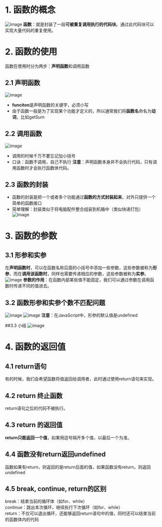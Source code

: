 # 1. 函数的概念
![image](https://github.com/Happy-jianghui/Frontend-Learning/assets/98568967/9d0047a7-d6e1-4e2c-ad7a-5645e1626cb8)
**函数**：就是封装了一段**可被重复调用执行的代码块**。通过此代码块可以实现大量代码的重复使用。  


# 2. 函数的使用
函数在使用时分为两步：**声明函数**和调用函数

## 2.1 声明函数
![image](https://github.com/Happy-jianghui/Frontend-Learning/assets/98568967/7e4067cb-8abc-493e-a091-c0a4c594ef75)
 - **funciton**是声明函数的关键字，必须小写
 - 由于函数一般是为了实现某个功能才定义的，所以通常我们将**函数名**命名为**动词**，比如getSum

## 2.2 调用函数
![image](https://github.com/Happy-jianghui/Frontend-Learning/assets/98568967/a50326ff-46a7-426e-af89-8376f49a5a8d)
 - 调用的时候千万不要忘记加小括号
 - 口诀：函数不调用，自己不执行
**注意**：声明函数本身并不会执行代码，只有调用函数时才会执行函数体代码。

## 2.3 函数的封装
 - 函数的封装是把一个或者多个功能通过**函数的方式封装起来**，对外只提供一个简单的函数接口
 - 简单理解：封装类似于将电脑配件整合组装到机箱中（类似快递打包）
![image](https://github.com/Happy-jianghui/Frontend-Learning/assets/98568967/87a6f7aa-efb5-42fd-be0b-bbc413f335e7)


# 3. 函数的参数
## 3.1 形参和实参  
在**声明函数时**，可以在函数名称后面的小括号中添加一些参数，这些参数被称为**形参**，而在**调用该函数时**，同样也需要传递相应的参数，这些参数被称为**实参**。  
![image](https://github.com/Happy-jianghui/Frontend-Learning/assets/98568967/219b2d3f-9cf9-4c5e-a88b-a39c661c0401)
**参数的作用**：在函数内部某些值不能固定，我们可以通过参数在调用函数时传递不同的值进去。  

## 3.2 函数形参和实参个数不匹配问题
![image](https://github.com/Happy-jianghui/Frontend-Learning/assets/98568967/f8e33001-ecd6-4f40-b3e1-4ffa67b5d1e6)
![image](https://github.com/Happy-jianghui/Frontend-Learning/assets/98568967/6c5651bb-86a8-4c7f-bb62-ecd2acf9c541)
**注意**：在JavaScript中，形参的默认值是undefined

##3.3 小结
![image](https://github.com/Happy-jianghui/Frontend-Learning/assets/98568967/a0ca04f0-c4ac-4829-aa49-0aef4b1eb31c)

# 4. 函数的返回值
## 4.1 return语句
有的时候，我们会希望函数将值返回给调用者，此时通过使用return语句来实现。  

## 4.2 return 终止函数
return语句之后的代码不被执行。

## 4.3 return 的返回值
**return只能返回一个值**，如果用逗号隔开多个值，以最后一个为准。

## 4.4 函数没有return返回undefined
函数如果有return，则返回的是return后面的值，如果函数没有return，则返回undefined

## 4.5 break, continue, return的区别
break：结束当前的循环体（如for、while）  
continue：跳出本次循环，继续执行下次循环（如for、while）  
return：不仅可以退出循环，还能够返回return语句中的值，同时还可以结束当前的函数体内的代码












